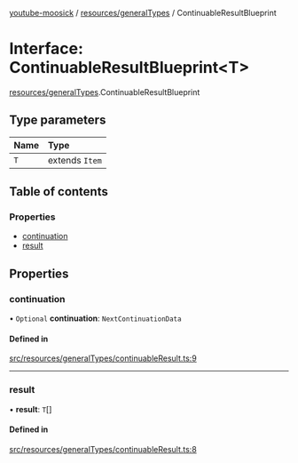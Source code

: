 [youtube-moosick](../README.md) / [resources/generalTypes](../modules/resources_generalTypes.md) / ContinuableResultBlueprint

# Interface: ContinuableResultBlueprint<T\>

[resources/generalTypes](../modules/resources_generalTypes.md).ContinuableResultBlueprint

## Type parameters

| Name | Type |
| :------ | :------ |
| `T` | extends `Item` |

## Table of contents

### Properties

- [continuation](resources_generalTypes.ContinuableResultBlueprint.md#continuation)
- [result](resources_generalTypes.ContinuableResultBlueprint.md#result)

## Properties

### continuation

• `Optional` **continuation**: `NextContinuationData`

#### Defined in

[src/resources/generalTypes/continuableResult.ts:9](https://github.com/EvasiveXkiller/youtube-moosick/blob/b0721d3/src/resources/generalTypes/continuableResult.ts#L9)

___

### result

• **result**: `T`[]

#### Defined in

[src/resources/generalTypes/continuableResult.ts:8](https://github.com/EvasiveXkiller/youtube-moosick/blob/b0721d3/src/resources/generalTypes/continuableResult.ts#L8)
